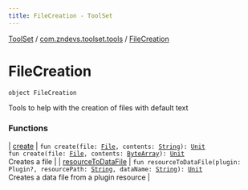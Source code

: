 ```yaml
---
title: FileCreation - ToolSet
---
```


[ToolSet](../../index.html) / [com.zndevs.toolset.tools](../index.html) / [FileCreation](./index.html)

# FileCreation

`object FileCreation`

Tools to help with the creation of files with default text

### Functions

| [create](create.html) | `fun create(file: `[`File`](http://docs.oracle.com/javase/6/docs/api/java/io/File.html)`, contents: `[`String`](https://kotlinlang.org/api/latest/jvm/stdlib/kotlin/-string/index.html)`): `[`Unit`](https://kotlinlang.org/api/latest/jvm/stdlib/kotlin/-unit/index.html)<br>`fun create(file: `[`File`](http://docs.oracle.com/javase/6/docs/api/java/io/File.html)`, contents: `[`ByteArray`](https://kotlinlang.org/api/latest/jvm/stdlib/kotlin/-byte-array/index.html)`): `[`Unit`](https://kotlinlang.org/api/latest/jvm/stdlib/kotlin/-unit/index.html)<br>Creates a file |
| [resourceToDataFile](resource-to-data-file.html) | `fun resourceToDataFile(plugin: Plugin?, resourcePath: `[`String`](https://kotlinlang.org/api/latest/jvm/stdlib/kotlin/-string/index.html)`, dataName: `[`String`](https://kotlinlang.org/api/latest/jvm/stdlib/kotlin/-string/index.html)`): `[`Unit`](https://kotlinlang.org/api/latest/jvm/stdlib/kotlin/-unit/index.html)<br>Creates a data file from a plugin resource |

